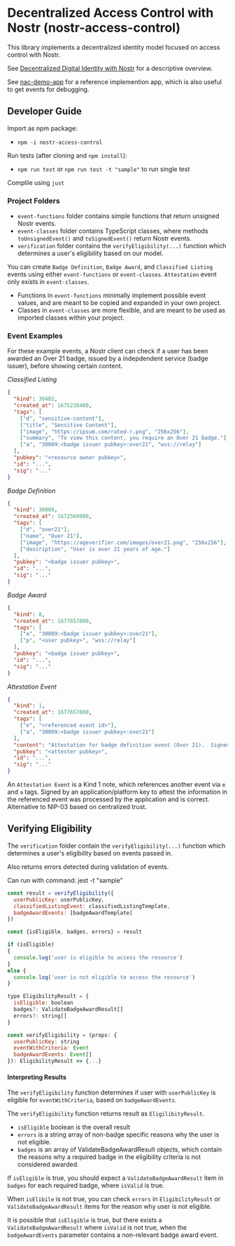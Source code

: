 # Decentralized Access Control with Nostr (nostr-access-control)

This library implements a decentralized identity model focused on access control with Nostr.

See [Decentralized Digital Identity with Nostr](https://github.com/neilck/nostr-access-control/blob/main/docs/intro.md) for a descriptive overview.

See [nac-demo-app](https://github.com/neilck/nac-demo-app) for a reference implemention app, which is also useful to get events for debugging.

## Developer Guide

Import as npm package:

- `npm -i nostr-access-control`

Run tests (after cloning and `npm install`):

- `npm run test` or `npm run test -t "sample"` to run single test

Complile using `just`

### Project Folders

- `event-functions` folder contains simple functions that return unsigned Nostr events.
- `event-classes` folder contains TypeScript classes, where methods `toUnsignedEvent()` and `toSignedEvent()` return Nostr events.
- `verification` folder contains the `verifyEligibility(...)` function which determines a user's eligibility based on our model.

You can create `Badge Definition`, `Badge Award`, and `Classified Listing` events using either `event-functions` or `event-classes`. `Attestation` event only exists in `event-classes`.

- Functions in `event-functions` minimally implement possible event values, and are meant to be copied and expanded in your own project.
- Classes in `event-classes` are more flexible, and are meant to be used as imported classes within your project.

### Event Examples

For these example events, a Nostr client can check if a user has been awarded an Over 21 badge, issued by a indepdendent service (badge issuer), before showing certain content.

_Classified Listing_

```json
{
  "kind": 30402,
  "created_at": 1675238400,
  "tags": [
    ["d", "sensitive-content"],
    ["title", "Sensitive Content"],
    ["image", "https://ipsum.com/rated-r.png", "256x256"],
    ["summary", "To view this content, you require an Over 21 badge."],
    ["a", "30009:<badge issuer pubkey>:over21", "wss://relay"]
  ],
  "pubkey": "<resource owner pubkey>",
  "id": "...",
  "sig": "..."
}
```

_Badge Definition_

```json
{
  "kind": 30009,
  "created_at": 1672560000,
  "tags": [
    ["d", "over21"],
    ["name", "Over 21"],
    ["image", "https://ageverifier.com/images/over21.png", "256x256"],
    ["description", "User is over 21 years of age."]
  ],
  "pubkey": "<badge issuer pubkey>",
  "id": "...",
  "sig": "..."
}
```

_Badge Award_

```json
{
  "kind": 8,
  "created_at": 1677657600,
  "tags": [
    ["a", "30009:<badge issuer pubkey>:over21"],
    ["p", "<user pubkey>", "wss://relay"]
  ],
  "pubkey": "<badge issuer pubkey>",
  "id": "...",
  "sig": "..."
}
```

_Attestation Event_

```json
{
  "kind": 1,
  "created_at": 1677657600,
  "tags": [
    ["e", "<referenced event id>"],
    ["a", "30009:<badge issuer pubkey>:over21"]
  ],
  "content": "Attestation for badge definition event (Over 21).  Signed on Fri, 17 Nov 2023 09:51:57 GMT",
  "pubkey": "<attester pubkey>",
  "id": "...",
  "sig": "..."
}
```

An `Attestation Event` is a Kind 1 note, which references another event via `e` and `a` tags.
Signed by an application/platform key to attest the information in the referenced event was processed by the application and is correct. Alternative to NIP-03 based on centralized trust.

## Verifying Eligibility

The `verification` folder contain the `verifyEligibility(...)` function which determines a user's eligibility based on events passed in.

Also returns errors detected during validation of events.

Can run with command: jest -t "sample"

```js
const result = verifyEligibility({
  userPublicKey: userPublicKey,
  classifiedListingEvent: classifiedListingTemplate,
  badgeAwardEvents: [badgeAwardTemplate]
})

const {isEligible, badges, errors} = result

if (isEligible)
{
  console.log('user is eligible to access the resource')
}
else {
  console.log('user is not eligible to access the resource')
}

type EligibilityResult = {
  isEligible: boolean
  badges?: ValidateBadgeAwardResult[]
  errors?: string[]
}

const verifyEligibility = (props: {
  userPublicKey: string
  eventWithCriteria: Event
  badgeAwardEvents: Event[]
}): EligibilityResult => {...}
```

#### Interpreting Results

The `verifyEligibility` function determines if user with `userPublicKey` is eligible for `eventWithCriteria`, based on `badgeAwardEvents`.

The `verifyEligibility` function returns result as `EligilibityResult`.

- `isEligible` boolean is the overall result
- `errors` is a string array of non-badge specific reasons why the user is not eligible.
- `badges` is an array of ValidateBadgeAwardResult objects, which contain the reasons why a required badge in the eligibility criteria is not considered awarded.

If `isEligible` is true, you should expect a `ValidateBadgeAwardResult` item in `badges` for each required badge, where `isValid` is true.

When `isElibile` is not true, you can check `errors` in `EligibilityResult` or `ValidateBadgeAwardResult` items for the reason why user is not eligible.

It is possible that `isEligible` is true, but there exists a `ValidateBadgeAwardResult` where `isValid` is not true, when the `badgeAwardEvents` parameter contains a non-relevant badge award event.
